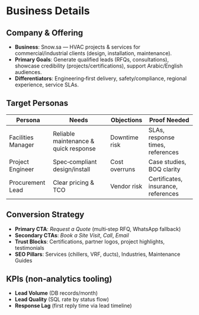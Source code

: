 # Business Details

## Company & Offering
- **Business**: Snow.sa — HVAC projects & services for commercial/industrial clients (design, installation, maintenance).
- **Primary Goals**: Generate qualified leads (RFQs, consultations), showcase credibility (projects/certifications), support Arabic/English audiences.
- **Differentiators**: Engineering‑first delivery, safety/compliance, regional experience, service SLAs.

## Target Personas
| Persona | Needs | Objections | Proof Needed |
|---|---|---|---|
| Facilities Manager | Reliable maintenance & quick response | Downtime risk | SLAs, response times, references |
| Project Engineer | Spec‑compliant design/install | Cost overruns | Case studies, BOQ clarity |
| Procurement Lead | Clear pricing & TCO | Vendor risk | Certificates, insurance, references |

## Conversion Strategy
- **Primary CTA**: *Request a Quote* (multi‑step RFQ, WhatsApp fallback)
- **Secondary CTAs**: *Book a Site Visit*, *Call*, *Email*
- **Trust Blocks**: Certifications, partner logos, project highlights, testimonials
- **SEO Pillars**: Services (chillers, VRF, ducts), Industries, Maintenance Guides

## KPIs (non‑analytics tooling)
- **Lead Volume** (DB records/month)
- **Lead Quality** (SQL rate by status flow)
- **Response Lag** (first reply time via lead timeline)
